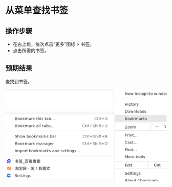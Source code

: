 # 从菜单查找书签

## 操作步骤

- 在右上角，依次点击“更多”图标 > 书签。
- 点击所需的书签。

## 预期结果

查找到书签。

![从菜单查找书签-1](./img/从菜单查找书签-1.png)
